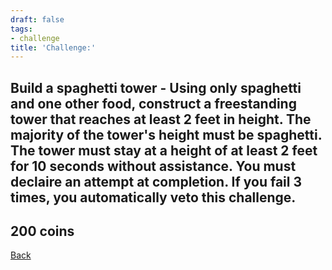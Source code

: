 ```yaml
---
draft: false
tags:
- challenge
title: 'Challenge:'
---
```

## Build a spaghetti tower - Using only spaghetti and one other food, construct a freestanding tower that reaches at least 2 feet in height. The majority of the tower's height must be spaghetti. The tower must stay at a height of at least 2 feet for 10 seconds without assistance. You must declaire an attempt at completion. If you fail 3 times, you automatically veto this challenge.
## 200 coins
[Back](/jetlag) 
